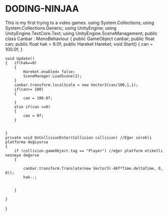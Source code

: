 # DODING-NINJAA
This is my first trying to a video games.
using System.Collections;
using System.Collections.Generic;
using UnityEngine;
using UnityEngine.TextCore.Text;
using UnityEngine.SceneManagement;
public class Canbar : MonoBehaviour
{
    public GameObject canbar;
    public float can;
    public float hak = 9.0f;
    public Hareket Hareket;
    void Start()
    {
        can = 100.0f;
    }

    void Update()
    {   if(hak==0)
        {
            Hareket.enabled= false;
            SceneManager.LoadScene(2);
        }
        canbar.transform.localScale = new Vector3(can/100,1,1);
        if(can>= 100)
        {
            can = 100.0f;
        }
        else if(can <=0) 
        {
            can = 0f;
        }

      
    }
    private void OnCollisionEnter(Collision collision) //Eğer sürekli platforma değiyorsa
    {
        if (collision.gameObject.tag == "Player") //eğer platform etiketli nesneye değerse
        {

            canbar.transform.Translate(new Vector3(-48f*Time.deltaTime, 0, 0));
            hak--;


        }

    }
}
    
